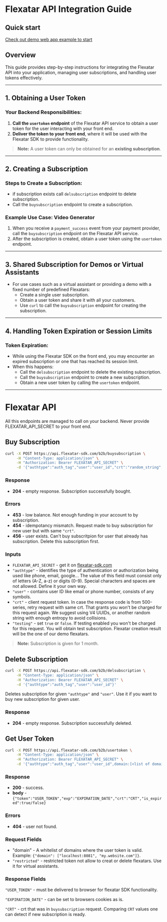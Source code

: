

# Flexatar API Integration Guide

## Quick start 

[Check out demo web app example to start](../src/server)

## Overview

This guide provides step-by-step instructions for integrating the Flexatar API into your application, managing user subscriptions, and handling user tokens effectively.

---

## 1. Obtaining a User Token

### Your Backend Responsibilities:
1. **Call the `usertoken` endpoint** of the Flexatar API service to obtain a user token for the user interacting with your front end.
2. **Deliver the token to your front end**, where it will be used with the Flexatar SDK to provide functionality.

> **Note:** A user token can only be obtained for an **existing subscription**.

---

## 2. Creating a Subscription

### Steps to Create a Subscription:
- if subscription exists call `delsubscription` endpoint to delete subscription.
- Call the `buysubscription` endpoint to create a subscription.

### Example Use Case: Video Generator
1. When you receive a `payment_success` event from your payment provider, call the `buysubscription` endpoint on the Flexatar API service.
2. After the subscription is created, obtain a user token using the `usertoken` endpoint.

---

## 3. Shared Subscription for Demos or Virtual Assistants

- For use cases such as a virtual assistant or providing a demo with a fixed number of predefined Flexatars:
  - Create a single user subscription.
  - Obtain a user token and share it with all your customers.
  - Use `curl` to call the `buysubscription` endpoint for creating the subscription.

---

## 4. Handling Token Expiration or Session Limits

### Token Expiration:
- While using the Flexatar SDK on the front end, you may encounter an expired subscription or one that has reached its session limit.
- When this happens:
  - Call the `delsubscription` endpoint to delete the existing subscription.
  - Call the `buysubscription` endpoint to create a new subscription.
  - Obtain a new user token by calling the `usertoken` endpoint.

---

# Flexatar API 
All this endpoints are managed to call on your backend. Never provide FLEXATAR_API_SECRET to your front end.

## Buy Subscription

```bash
curl -X POST https://api.flexatar-sdk.com/b2b/buysubscription \
     -H "Content-Type: application/json" \
     -H "Authorization: Bearer FLEXATAR_API_SECRET" \
     -d '{"authtype":"auth_tag","user":"user_id","crt":"random_string","testing":true/false}'
```
### Response
- **204** - empty response. Subscription successfully bought.
### Errors
- **453** - low balance. Not enough funding in your account to by subscription.
- **454** - idempotancy mismatch. Request made to buy subscription for new user but with same `"crt"`.
- **456** - user exists. Can't buy subscritpion for user that already has subscription. Delete this subscription first.

### Inputs
- `FLEXATAR_API_SECRET` - get it on [flexatar-sdk.com](https://flexatar-sdk.com)
- `"authtype"` - identifies the type of authentication or authorization being used like phone, email, google... The value of this field must consist only of letters (A-Z, a-z) or digits (0-9). Special characters and spaces are not allowed. Define it your own way.
- `"user"` - contains user ID like email or phone number, consists of any symbols.
- `"crt"` - client request token. In case the response code is from 500-series, retry request with same crt. That grants you won't be charged for this request again. We suggest using V4 UUIDs, or another random string with enough entropy to avoid collisions.
- `"testing"` - set `true` or `false`. If testing enabled you won't be charged for this request. You will obtain test subscription. Flexatar creation result will be the one of our demo flexatars.

> **Note:** Subscription is given for 1 month.




## Delete Subscription

```bash
curl -X POST https://api.flexatar-sdk.com/b2b/delsubscription \
     -H "Content-Type: application/json" \
     -H "Authorization: Bearer FLEXATAR_API_SECRET" \
     -d '{"authtype":"auth_tag","user":"user_id"}'
```

Deletes subscription for given `"authtype"` and  `"user"`. Use it if you want to buy new subscription for given user.

### Response
- **204** - empty response. Subscription successfully deleted.

## Get User Token

```bash
curl -X POST https://api.flexatar-sdk.com/b2b/usertoken \
     -H "Content-Type: application/json" \
     -H "Authorization: Bearer FLEXATAR_API_SECRET" \
     -d '{"authtype":"auth_tag","user":"user_id",domain:[<list of domains>],"restricted":true/false}'
```

### Response
- **200** - success.
- **body** - `{"token":"USER_TOKEN","exp":"EXPIRATION_DATE","crt":"CRT","is_expired":true/false}`

### Errors
- **404** - user not found.

### Request Fields
- "domain" - A whitelist of domains where the user token is valid. Example: `{"domain": ["localhost:8081", "my.website.com"]}`.
- `"restricted"` - restricted token not allow to creat or delete flexatars. Use it for virtual assistants.

### Response Fields
`"USER_TOKEN"` - must be delivered to browser for flexatar SDK functionality.

`"EXPIRATION_DATE"` - can be set to browsers cookies as is.

`"CRT"` - crt that was in `buysubscription` request. Comparing `CRT` values one can detect if new subscription is ready.




